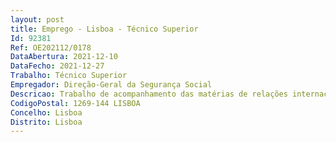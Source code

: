 ```yaml
--- 
layout: post
title: Emprego - Lisboa - Técnico Superior
Id: 92381
Ref: OE202112/0178
DataAbertura: 2021-12-10
DataFecho: 2021-12-27
Trabalho: Técnico Superior
Empregador: Direção-Geral da Segurança Social
Descricao: Trabalho de acompanhamento das matérias de relações internacionais no contexto da segurança social e áreas conexas. Acompanhamento de organizações europeias e internacionais e monitorização de indicadores. Realização de estudos comparativos. Forte componente da língua inglesa e conhecimentos de pesquisa e estudo de documentação de organizações europeias e internacionais.
CodigoPostal: 1269-144 LISBOA
Concelho: Lisboa
Distrito: Lisboa
--- 
```

